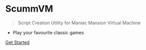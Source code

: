 # ScummVM
> Script Creation Utility for Maniac Mansion Virtual Machine

* Play your favourite classic games 


[Get Started](README.md)
